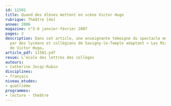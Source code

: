 ```yaml
---
id: 11501
title: Quand des élèves mettent en scène Victor Hugo 
rubrique: Théâtre [4e]
annee: 2006
magazine: n°5-6 janvier-février 2007
pages: 2
description: Dans cet article, une enseignante témoigne du spectacle musical monté
  par des lycéens et collégiens de Savigny-le-Temple adaptant « Les Misérables »,
  de Victor Hugo…
article_pdf: 11501.pdf
revue: L’école des lettres des collèges
auteurs:
- Catherine Jocqz-Rubin
disciplines:
- français
niveau_etudes:
- quatrième
programmes:
- lecture - théâtre
---
```

